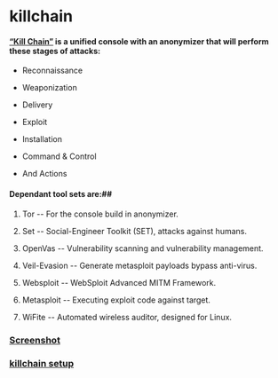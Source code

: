 # killchain

#### [“Kill Chain”](https://github.com/ruped24/killchain/wiki/What-is-Kill-Chain%3F) is a unified console with an anonymizer that will perform these stages of attacks:

* Reconnaissance

* Weaponization

* Delivery

* Exploit

* Installation

* Command & Control 

* And Actions

#### Dependant tool sets are:##

1)  Tor -- For the console build in anonymizer.

2)  Set -- Social-Engineer Toolkit (SET), attacks against humans.

3)  OpenVas --  Vulnerability scanning and vulnerability management.

4)  Veil-Evasion -- Generate metasploit payloads bypass anti-virus.

5)  Websploit -- WebSploit Advanced MITM Framework.

6)  Metasploit -- Executing exploit code against target.

7)  WiFite -- Automated wireless auditor, designed for Linux.

### [Screenshot](http://bit.ly/1I3FR5n)

### [killchain setup](https://github.com/ruped24/killchain/wiki/Kill-Chain-Setup)
